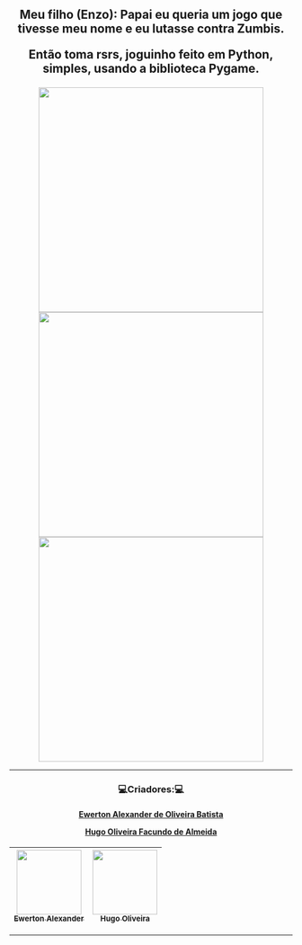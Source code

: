 <h2 align="center">Meu filho (Enzo): Papai eu queria um jogo que tivesse meu nome e eu lutasse contra Zumbis.

Então toma rsrs, joguinho feito em Python, simples, usando a biblioteca Pygame.
</h2> 

<div align="center">
<img height="400em" src="https://github.com/Ewertonalex/Jogo-Pygame-Enzo-vs-Zumbi/blob/main/Screenshots/TELA%20INICIAL.jpg"/><br> 
<img height="400em" src="https://github.com/Ewertonalex/Jogo-Pygame-Enzo-vs-Zumbi/blob/main/Screenshots/TELA%20DE%20JOGO.jpg"/><br> 
<img height="400em" src="https://github.com/Ewertonalex/Jogo-Pygame-Enzo-vs-Zumbi/blob/main/Screenshots/TELA%20DE%20GAME%20OVER.jpg"/> 

</div>

<div align="center">
  
---
  
### 💻Criadores:💻
  
<h4>
    
<a href="https://www.linkedin.com/in/ewerton-alexander-oliveira-batista-780869232/" target="_blank">Ewerton Alexander de Oliveira Batista</a>

<a href="https://www.linkedin.com/in/hufacundo/">Hugo Oliveira Facundo de Almeida</a>

</h4>



| [<img src="https://media-exp1.licdn.com/dms/image/C4D03AQFcNDKGDTzDyA/profile-displayphoto-shrink_200_200/0/1650539849703?e=1657152000&v=beta&t=2zrjYi2tMt8LPA84G2FxTQQSpU1Hh-rPsF0gVrwKD4E" width=115><br><sub>Ewerton Alexander</sub>](https://www.linkedin.com/in/ewerton-alexander-oliveira-batista-780869232/) | [<img src="https://media-exp1.licdn.com/dms/image/C4D03AQGls4LbeiXaVg/profile-displayphoto-shrink_200_200/0/1637622798594?e=1657152000&v=beta&t=4S346FOv7YxjS7f_DSQ_s9MsWqnc8SAeWE7Y-Q4q4UY" width=115><br><sub>Hugo Oliveira</sub>](https://www.linkedin.com/in/hufacundo/) | 
| :---: | :---: |
  
</div>



---




    




